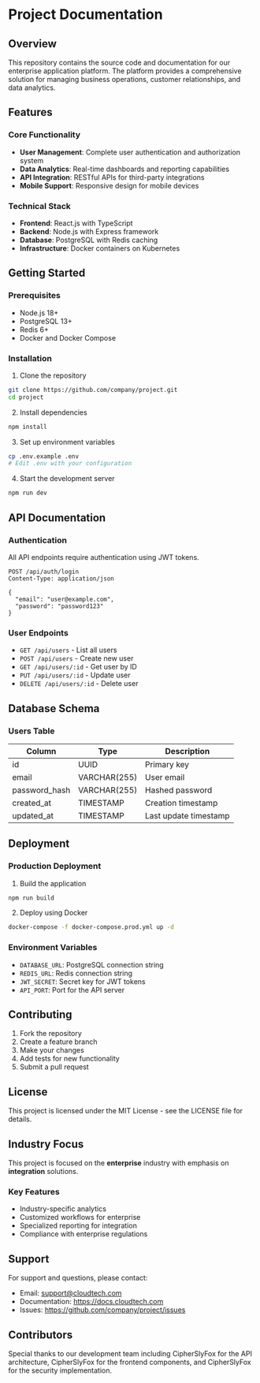 # Project Documentation

## Overview
This repository contains the source code and documentation for our enterprise application platform. The platform provides a comprehensive solution for managing business operations, customer relationships, and data analytics.

## Features

### Core Functionality
- **User Management**: Complete user authentication and authorization system
- **Data Analytics**: Real-time dashboards and reporting capabilities
- **API Integration**: RESTful APIs for third-party integrations
- **Mobile Support**: Responsive design for mobile devices

### Technical Stack
- **Frontend**: React.js with TypeScript
- **Backend**: Node.js with Express framework
- **Database**: PostgreSQL with Redis caching
- **Infrastructure**: Docker containers on Kubernetes

## Getting Started

### Prerequisites
- Node.js 18+ 
- PostgreSQL 13+
- Redis 6+
- Docker and Docker Compose

### Installation
1. Clone the repository
```bash
git clone https://github.com/company/project.git
cd project
```

2. Install dependencies
```bash
npm install
```

3. Set up environment variables
```bash
cp .env.example .env
# Edit .env with your configuration
```

4. Start the development server
```bash
npm run dev
```

## API Documentation

### Authentication
All API endpoints require authentication using JWT tokens.

```http
POST /api/auth/login
Content-Type: application/json

{
  "email": "user@example.com",
  "password": "password123"
}
```

### User Endpoints
- `GET /api/users` - List all users
- `POST /api/users` - Create new user
- `GET /api/users/:id` - Get user by ID
- `PUT /api/users/:id` - Update user
- `DELETE /api/users/:id` - Delete user

## Database Schema

### Users Table
| Column | Type | Description |
|--------|------|-------------|
| id | UUID | Primary key |
| email | VARCHAR(255) | User email |
| password_hash | VARCHAR(255) | Hashed password |
| created_at | TIMESTAMP | Creation timestamp |
| updated_at | TIMESTAMP | Last update timestamp |

## Deployment

### Production Deployment
1. Build the application
```bash
npm run build
```

2. Deploy using Docker
```bash
docker-compose -f docker-compose.prod.yml up -d
```

### Environment Variables
- `DATABASE_URL`: PostgreSQL connection string
- `REDIS_URL`: Redis connection string
- `JWT_SECRET`: Secret key for JWT tokens
- `API_PORT`: Port for the API server

## Contributing

1. Fork the repository
2. Create a feature branch
3. Make your changes
4. Add tests for new functionality
5. Submit a pull request

## License
This project is licensed under the MIT License - see the LICENSE file for details.


## Industry Focus
This project is focused on the **enterprise** industry with emphasis on **integration** solutions.

### Key Features
- Industry-specific analytics
- Customized workflows for enterprise
- Specialized reporting for integration
- Compliance with enterprise regulations

## Support
For support and questions, please contact:
- Email: support@cloudtech.com
- Documentation: https://docs.cloudtech.com
- Issues: https://github.com/company/project/issues

## Contributors
Special thanks to our development team including CipherSlyFox for the API architecture, CipherSlyFox for the frontend components, and CipherSlyFox for the security implementation.
